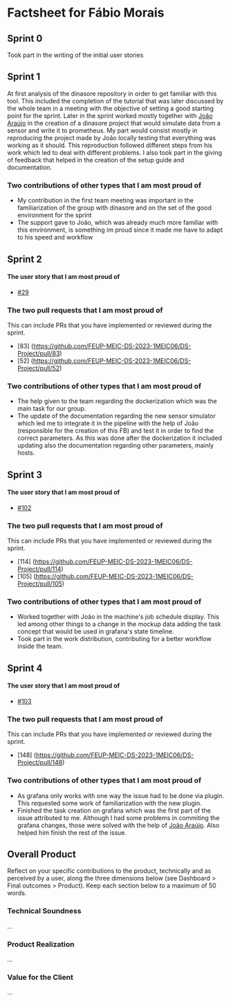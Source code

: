 # Factsheet for Fábio Morais

## Sprint 0

 Took part in the writing of the initial user stories 



## Sprint 1

At first analysis of the dinasore repository in order to get familiar with this tool. This included the completion of the tutorial that was later discussed by the whole team in a meeting with the objective of setting a good starting point for the sprint.
Later in the sprint worked mostly together with [João Araújo](../team1/joao_araujo.md) in the creation of a dinasore project that would simulate data from a sensor and write it to prometheus. My part would consist mostly in reproducing the project made by João locally testing that everything was working as it should. This reproduction followed different steps from his work which led to deal with different problems. I also took part in the giving of feedback that helped in the creation of the setup guide and documentation. 


### Two contributions of other types that I am most proud of

- My contribution in the first team meeting was important in the familiarization of the group with dinasore and on the set of the good environment for the sprint
- The support gave to João, which was already much more familiar with this environment, is something im proud since it made me have to adapt to his speed and workflow
 
## Sprint 2


#### The user story that I am most proud of
 * [#29](https://github.com/FEUP-MEIC-DS-2023-1MEIC06/DS-Project/issues/29)  

### The two pull requests that I am most proud of

This can include PRs that you have implemented or reviewed during the sprint.

 * [83] (https://github.com/FEUP-MEIC-DS-2023-1MEIC06/DS-Project/pull/83)
 * [52] (https://github.com/FEUP-MEIC-DS-2023-1MEIC06/DS-Project/pull/52)


### Two contributions of other types that I am most proud of

- The help given to the team regarding the dockerization which was the main task for our group.
- The update of the documentation regarding the new sensor simulator which led me to integrate it in the pipeline with the help of João (responsible for the creation of this FB) and test it in order to find the correct parameters. As this was done after the dockerization it included updating also the documentation regarding other parameters, mainly hosts.  


## Sprint 3

#### The user story that I am most proud of
 * [#102](https://github.com/FEUP-MEIC-DS-2023-1MEIC06/DS-Project/issues/102)

### The two pull requests that I am most proud of

This can include PRs that you have implemented or reviewed during the sprint.

 *  [114] (https://github.com/FEUP-MEIC-DS-2023-1MEIC06/DS-Project/pull/114)
 *  [105] (https://github.com/FEUP-MEIC-DS-2023-1MEIC06/DS-Project/pull/105)


### Two contributions of other types that I am most proud of

- Worked together with João in the machine's job schedule display. This led among other things to a change in the mockup data adding the task concept that would be used in grafana's state timeline. 
- Took part in the work distribution, contributing for a better workflow inside the team.


## Sprint 4

#### The user story that I am most proud of
 * [#103](https://github.com/FEUP-MEIC-DS-2023-1MEIC06/DS-Project/issues/103)

 ### The two pull requests that I am most proud of

This can include PRs that you have implemented or reviewed during the sprint.

 *  [148] (https://github.com/FEUP-MEIC-DS-2023-1MEIC06/DS-Project/pull/148)

 ### Two contributions of other types that I am most proud of

- As grafana only works with one way the issue had to be done via plugin. This requested some work of familiarization with the new plugin.
- Finished the task creation on grafana which was the first part of the issue attributed to me. Although I had some problems in commiting the grafana changes, those were solved with the help of [João Araújo](../team1/joao_araujo.md). Also helped him finish the rest of the issue.



## Overall Product

Reflect on your specific contributions to the product, technically and as perceived by a user, along the three dimensions below (see Dashboard > Final outcomes > Product). Keep each section below to a maximum of 50 words.


### Technical Soundness

...


### Product Realization

...


### Value for the Client

...
